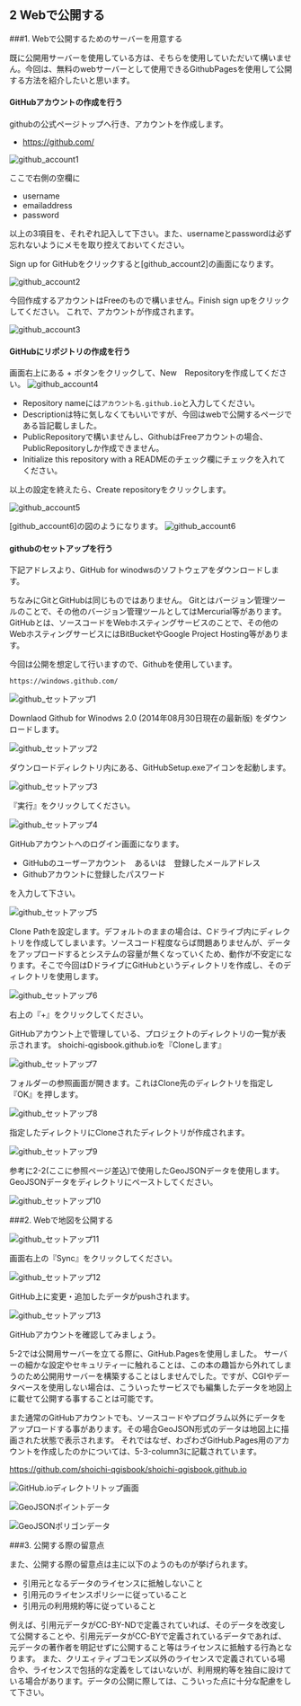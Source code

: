 ## 2 Webで公開する

###1. Webで公開するためのサーバーを用意する

既に公開用サーバーを使用している方は、そちらを使用していただいて構いません。今回は、無料のwebサーバーとして使用できるGithubPagesを使用して公開する方法を紹介したいと思います。

#### GitHubアカウントの作成を行う

githubの公式ページトップへ行き、アカウントを作成します。

- https://github.com/

![github_account1](./img/5-2-1-1.png)

ここで右側の空欄に
- username
- emailaddress
- password

以上の3項目を、それぞれ記入して下さい。また、usernameとpasswordは必ず忘れないようにメモを取り控えておいてください。

Sign up for GitHubをクリックすると[github_account2]の画面になります。

![github_account2](./img/5-2-1-2.png)

今回作成するアカウントはFreeのもので構いません。Finish sign upをクリックしてください。
これで、アカウントが作成されます。

![github_account3](./img/5-2-1-3.png)

#### GitHubにリポジトリの作成を行う

画面右上にある + ボタンをクリックして、New　Repositoryを作成してください。
![github_account4](./img/5-2-1-4.png)

- Repository nameには`アカウント名.github.io`と入力してください。
- Descriptionは特に気しなくてもいいですが、今回はwebで公開するページである旨記載しました。
- PublicRepositoryで構いませんし、GithubはFreeアカウントの場合、PublicRepositoryしか作成できません。
- Initialize this repository with a READMEのチェック欄にチェックを入れてください。

以上の設定を終えたら、Create repositoryをクリックします。

![github_account5](./img/5-2-1-5.png)

[github_account6]の図のようになります。
![github_account6](./img/5-2-1-6.png)

#### githubのセットアップを行う

下記アドレスより、GitHub for winodwsのソフトウェアをダウンロードします。

ちなみにGitとGitHubは同じものではありません。
Gitとはバージョン管理ツールのことで、その他のバージョン管理ツールとしてはMercurial等があります。
GitHubとは、ソースコードをWebホスティングサービスのことで、その他のWebホスティングサービスにはBitBucketやGoogle Project Hosting等があります。

今回は公開を想定して行いますので、Githubを使用しています。

```
https://windows.github.com/
```

![github_セットアップ1](./img/5-2-gset1.png)

Downlaod Github for Winodws 2.0
(2014年08月30日現在の最新版)
をダウンロードします。

![github_セットアップ2](./img/5-2-gset2.png)

ダウンロードディレクトリ内にある、GitHubSetup.exeアイコンを起動します。

![github_セットアップ3](./img/5-2-gset3.png)

『実行』をクリックしてください。

![github_セットアップ4](./img/5-2-gset4.png)

GitHubアカウントへのログイン画面になります。
- GitHubのユーザーアカウント　あるいは　登録したメールアドレス
- Githubアカウントに登録したパスワード

を入力して下さい。

![github_セットアップ5](./img/5-2-gset5.png)

Clone Pathを設定します。デフォルトのままの場合は、Cドライブ内にディレクトリを作成してしまいます。ソースコード程度ならば問題ありませんが、データをアップロードするとシステムの容量が無くなっていくため、動作が不安定になります。そこで今回はDドライブにGitHubというディレクトリを作成し、そのディレクトリを使用します。

![github_セットアップ6](./img/5-2-gset6.png)

右上の『+』をクリックしてください。

GitHubアカウント上で管理している、プロジェクトのディレクトリの一覧が表示されます。
shoichi-qgisbook.github.ioを『Cloneします』

![github_セットアップ7](./img/5-2-gset7.png)

フォルダーの参照画面が開きます。これはClone先のディレクトリを指定し『OK』を押します。

![github_セットアップ8](./img/5-2-gset8.png)

指定したディレクトリにCloneされたディレクトリが作成されます。

![github_セットアップ9](./img/5-2-gset9.png)

参考に2-2(ここに参照ページ差込)で使用したGeoJSONデータを使用します。
GeoJSONデータをディレクトリにペーストしてください。

![github_セットアップ10](./img/5-2-gset10.png)

###2. Webで地図を公開する

![github_セットアップ11](./img/5-2-gset11.png)

画面右上の『Sync』をクリックしてください。

![github_セットアップ12](./img/5-2-gset12.png)

GitHub上に変更・追加したデータがpushされます。

![github_セットアップ13](./img/5-2-gset13.png)

GitHubアカウントを確認してみましょう。

5-2では公開用サーバーを立てる際に、GitHub.Pagesを使用しました。
サーバーの細かな設定やセキュリティーに触れることは、この本の趣旨から外れてしまうのため公開用サーバーを構築することはしませんでした。ですが、CGIやデータベースを使用しない場合は、こういったサービスでも編集したデータを地図上に載せて公開する事することは可能です。

また通常のGitHubアカウントでも、ソースコードやプログラム以外にデータをアップロードする事があります。その場合GeoJSON形式のデータは地図上に描画された状態で表示されます。
それではなぜ、わざわざGitHub.Pages用のアカウントを作成したのかについては、5-3-column3に記載されています。

https://github.com/shoichi-qgisbook/shoichi-qgisbook.github.io

![GitHub.ioディレクトリトップ画面](./img/5-2-column3-1.png)

![GeoJSONポイントデータ](./img/5-2-column3-2.png)

![GeoJSONポリゴンデータ](./img/5-2-column3-3.png)


###3. 公開する際の留意点

また、公開する際の留意点は主に以下のようのものが挙げられます。

- 引用元となるデータのライセンスに抵触しないこと
- 引用元のライセンスポリシーに従っていること
- 引用元の利用規約等に従っていること

例えば、引用元データがCC-BY-NDで定義されていれば、そのデータを改変して公開することや、引用元データがCC-BYで定義されているデータであれば、元データの著作者を明記せずに公開すること等はライセンスに抵触する行為となります。
また、クリエィティブコモンズ以外のライセンスで定義されている場合や、ライセンスで包括的な定義をしてはいないが、利用規約等を独自に設けている場合があります。データの公開に際しては、こういった点に十分な配慮をして下さい。